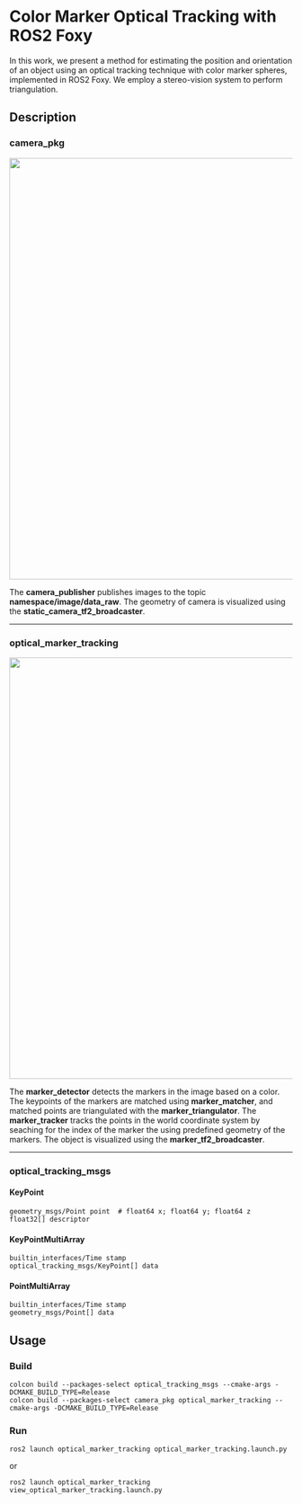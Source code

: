 # Color Marker Optical Tracking with ROS2 Foxy

In this work, we present a method for estimating the position and orientation of an object using an optical tracking technique with color marker spheres, implemented in ROS2 Foxy. We employ a stereo-vision system to perform triangulation.

## Description

### camera_pkg

<p align = "left">
  <img src = "https://github.com/user-attachments/assets/c1d17894-cace-4382-adc5-472386a12e4b" width = 750 />
</p>

The **camera_publisher** publishes images to the topic **namespace/image/data_raw**. The geometry of camera is visualized using the **static_camera_tf2_broadcaster**.

***

### optical_marker_tracking

<p align = "left">
  <img src = "https://github.com/user-attachments/assets/c1d17894-cace-4382-adc5-472386a12e4b" width = 750 />
</p>

The **marker_detector** detects the markers in the image based on a color. The keypoints of the markers are matched using **marker_matcher**, and matched points are triangulated with the **marker_triangulator**. The **marker_tracker** tracks the points in the world coordinate system by seaching for the index of the marker the using predefined geometry of the markers. The object is visualized using the **marker_tf2_broadcaster**.

***

### optical_tracking_msgs

#### KeyPoint
```
geometry_msgs/Point point  # float64 x; float64 y; float64 z
float32[] descriptor
```

#### KeyPointMultiArray
```
builtin_interfaces/Time stamp
optical_tracking_msgs/KeyPoint[] data
```

#### PointMultiArray
```
builtin_interfaces/Time stamp
geometry_msgs/Point[] data
```

## Usage

### Build
```
colcon build --packages-select optical_tracking_msgs --cmake-args -DCMAKE_BUILD_TYPE=Release
colcon build --packages-select camera_pkg optical_marker_tracking --cmake-args -DCMAKE_BUILD_TYPE=Release
```

### Run
```
ros2 launch optical_marker_tracking optical_marker_tracking.launch.py
```

or

```
ros2 launch optical_marker_tracking view_optical_marker_tracking.launch.py
```
